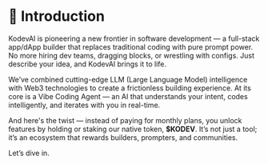 # 🚀 Introduction

KodevAI is pioneering a new frontier in software development — a full-stack app/dApp builder that replaces traditional coding with pure prompt power. No more hiring dev teams, dragging blocks, or wrestling with configs. Just describe your idea, and KodevAI brings it to life.

We’ve combined cutting-edge LLM (Large Language Model) intelligence with Web3 technologies to create a frictionless building experience. At its core is a Vibe Coding Agent — an AI that understands your intent, codes intelligently, and iterates with you in real-time.

And here's the twist — instead of paying for monthly plans, you unlock features by holding or staking our native token, **$KODEV**. It’s not just a tool; it’s an ecosystem that rewards builders, prompters, and communities.

Let’s dive in.